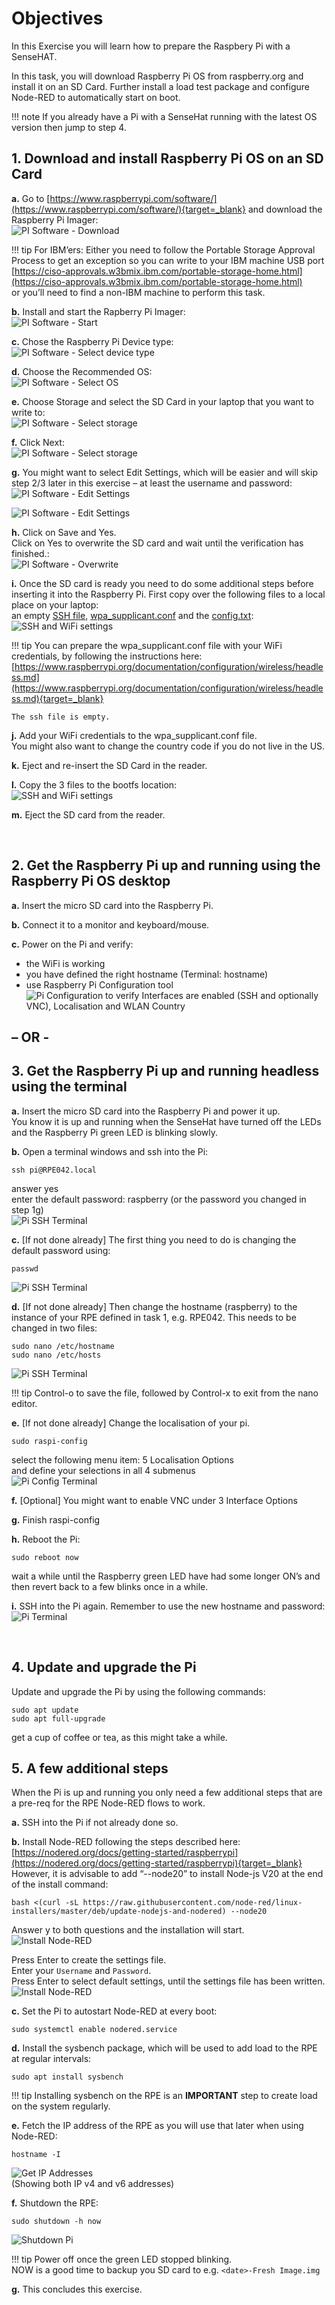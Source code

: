 # Objectives
In this Exercise you will learn how to prepare the Raspbery Pi with a SenseHAT.

In this task, you will download Raspberry Pi OS from raspberry.org and install it on an SD Card. 
Further install a load test package and configure Node-RED to automatically start on boot.

!!! note
    If you already have a Pi with a SenseHat running with the latest OS version then jump to step 4.


## 1. Download and install Raspberry Pi OS on an SD Card

**a.** Go to [https://www.raspberrypi.com/software/](https://www.raspberrypi.com/software/){target=_blank} and download the Raspberry Pi Imager:</br>
![PI Software - Download](img/prepare_pi_01.png)

!!! tip
    For IBM’ers: Either you need to follow the Portable Storage Approval Process to get an exception so you can write to your IBM machine USB port</br>
    [https://ciso-approvals.w3bmix.ibm.com/portable-storage-home.html](https://ciso-approvals.w3bmix.ibm.com/portable-storage-home.html)</br>
    or you’ll need to find a non-IBM machine to perform this task.

**b.** Install and start the Rapberry Pi Imager:</br>
![PI Software - Start](img/prepare_pi_02.png)

**c.** Chose the Raspberry Pi Device type:</br>
![PI Software - Select device type](img/prepare_pi_03.png)

**d.** Choose the Recommended OS:</br>
![PI Software - Select OS](img/prepare_pi_04.png)

**e.** Choose Storage and select the SD Card in your laptop that you want to write to:</br>
![PI Software - Select storage](img/prepare_pi_05.png)

**f.** Click Next:</br>
![PI Software - Select storage](img/prepare_pi_06.png)

**g.** You might want to select Edit Settings, which will be easier and will skip step 2/3 later in this exercise – at least the username and password:</br>
![PI Software - Edit Settings](img/prepare_pi_07.png)

![PI Software - Edit Settings](img/prepare_pi_08.png)

**h.** Click on Save and Yes.</br>
Click on Yes to overwrite the SD card and wait until the verification has finished.:</br>
![PI Software - Overwrite](img/prepare_pi_09.png)

**i.** Once the SD card is ready you need to do some additional steps before inserting it into the Raspberry Pi. First copy over the following files to a local place on your laptop:</br> 
an empty [SSH file](config/ssh), [wpa_supplicant.conf](config/wpa_supplicant.conf) and the [config.txt](config/config.txt):</br>
![SSH and WiFi settings](img/prepare_pi_10.png)

!!! tip
    You can prepare the wpa_supplicant.conf file with your WiFi credentials, by following the instructions here:</br>
    [https://www.raspberrypi.org/documentation/configuration/wireless/headless.md](https://www.raspberrypi.org/documentation/configuration/wireless/headless.md){target=_blank}
    
    The ssh file is empty.

**j.** Add your WiFi credentials to the wpa_supplicant.conf file.</br>
You might also want to change the country code if you do not live in the US.

**k.** Eject and re-insert the SD Card in the reader.</br>

**l.** Copy the 3 files to the bootfs location:</br>
![SSH and WiFi settings](img/prepare_pi_11.png)
 
**m.** Eject the SD card from the reader.</br>

 
## 2. Get the Raspberry Pi up and running using the Raspberry Pi OS desktop
**a.** Insert the micro SD card into the Raspberry Pi. 

**b.** Connect it to a monitor and keyboard/mouse. 

**c.** Power on the Pi and verify:</br>
- the WiFi is working</br>
- you have defined the right hostname (Terminal: hostname)</br>
- use Raspberry Pi Configuration tool</br>
![Pi Configuration](img/prepare_pi_12.png)
to verify Interfaces are enabled (SSH and optionally VNC), Localisation and WLAN Country

## – OR - 

## 3. Get the Raspberry Pi up and running headless using the terminal

**a.** Insert the micro SD card into the Raspberry Pi and power it up.</br>
You know it is up and running when the SenseHat have turned off the LEDs and the Raspberry Pi green LED is blinking slowly.

**b.** Open a terminal windows and ssh into the Pi:</br>
```
ssh pi@RPE042.local
```
answer yes</br>
enter the default password: raspberry (or the password you changed in step 1g)</br>
![Pi SSH Terminal](img/prepare_pi_13.png)
 
**c.** [If not done already] The first thing you need to do is changing the default password using:
```
passwd
```
![Pi SSH Terminal](img/prepare_pi_14.png)

**d.** [If not done already] Then change the hostname (raspberry) to the instance of your RPE defined in task 1, e.g. RPE042. This needs to be changed in two files:
```
sudo nano /etc/hostname
sudo nano /etc/hosts
```
![Pi SSH Terminal](img/prepare_pi_15.png)


!!! tip
    Control-o to save the file, followed by Control-x to exit from the nano editor.

**e.** [If not done already] Change the localisation of your pi.
```
sudo raspi-config
```
select the following menu item: 5 Localisation Options</br>
and define your selections in all 4 submenus</br>
![Pi Config Terminal](img/prepare_pi_16.png)


**f.** [Optional] You might want to enable VNC under 3 Interface Options 

**g.** Finish raspi-config

**h.** Reboot the Pi:</br>
```
sudo reboot now
```
wait a while until the Raspberry green LED have had some longer ON’s and then revert back to a few blinks once in a while.

**i.** SSH into the Pi again. Remember to use the new hostname and password:</br>
![Pi Terminal](img/prepare_pi_17.png)

 
## 4. Update and upgrade the Pi
Update and upgrade the Pi by using the following commands:
```
sudo apt update
sudo apt full-upgrade
```
get a cup of coffee or tea, as this might take a while.</br>

## 5. A few additional steps
When the Pi is up and running you only need a few additional steps that are a pre-req for the RPE Node-RED flows to work.

**a.** SSH into the Pi if not already done so.

**b.** Install Node-RED following the steps described here:</br>
[https://nodered.org/docs/getting-started/raspberrypi](https://nodered.org/docs/getting-started/raspberrypi){target=_blank}</br>
However, it is advisable to add “--node20” to install Node-js V20 at the end of the install command:</br>

```
bash <(curl -sL https://raw.githubusercontent.com/node-red/linux-installers/master/deb/update-nodejs-and-nodered) --node20
```

Answer y to both questions and the installation will start.</br>
![Install Node-RED](img/prepare_pi_18.png)

Press Enter to create the settings file.</br>
Enter your `Username` and `Password`.</br>
Press Enter to select default settings, until the settings file has been written.
![Install Node-RED](img/prepare_pi_19.png)


**c.** Set the Pi to autostart Node-RED at every boot:
```
sudo systemctl enable nodered.service
```

**d.** Install the sysbench package, which will be used to add load to the RPE at regular intervals:
```
sudo apt install sysbench
```

!!! tip
    Installing sysbench on the RPE is an **IMPORTANT** step to create load on the system regularly.


**e.** Fetch the IP address of the RPE as you will use that later when using Node-RED:</br>
```
hostname -I
```
![Get IP Addresses](img/prepare_pi_20.png)</br>
(Showing both IP v4 and v6 addresses)

**f.** Shutdown the RPE: 
```
sudo shutdown -h now
```
![Shutdown Pi](img/prepare_pi_21.png)


!!! tip
    Power off once the green LED stopped blinking.</br>
    NOW is a good time to backup you SD card to e.g. `<date>-Fresh Image.img`


**g.** This concludes this exercise.

